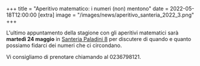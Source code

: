 +++
title = "Aperitivo matematico: i numeri (non) mentono"
date = 2022-05-18T12:00:00
[extra]
image = "/images/news/aperitivo_santeria_2022_3.png"
+++

L'ultimo appuntamento della stagione con gli aperitivi matematici sarà
 **martedì 24 maggio** in [Santeria Paladini 8][1] per discutere di quando e quanto possiamo fidarci dei numeri che ci circondano.

Vi consigliamo di prenotare chiamando al 0236798121.

[1]: https://www.santeria.milano.it/evento/aperitivo-matematico-inumerinonmentono/
